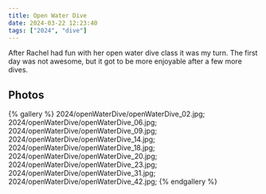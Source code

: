 ```yaml
---
title: Open Water Dive
date: 2024-03-22 12:23:40
tags: ["2024", "dive"]
---
```


After Rachel had fun with her open water dive class it was my turn. The first day was not awesome, but it got to be more enjoyable after a few more dives.

## Photos

{% gallery %}
2024/openWaterDive/openWaterDive_02.jpg;
2024/openWaterDive/openWaterDive_06.jpg;
2024/openWaterDive/openWaterDive_09.jpg;
2024/openWaterDive/openWaterDive_14.jpg;
2024/openWaterDive/openWaterDive_18.jpg;
2024/openWaterDive/openWaterDive_20.jpg;
2024/openWaterDive/openWaterDive_23.jpg;
2024/openWaterDive/openWaterDive_31.jpg;
2024/openWaterDive/openWaterDive_42.jpg;
{% endgallery %}

